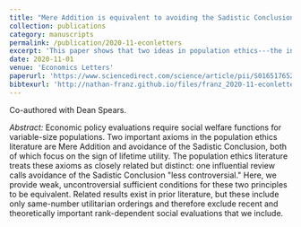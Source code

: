 ```yaml
---
title: "Mere Addition is equivalent to avoiding the Sadistic Conclusion in all plausible variable-population social orderings"
collection: publications
category: manuscripts
permalink: /publication/2020-11-econletters
excerpt: 'This paper shows that two ideas in population ethics---the intuition against adding miserable lives (the sadistic conclusion) and the appeal of adding happy ones (mere addition)---are logically equivalent. Under mild assumptions, you can''t accept one without accepting the other.'
date: 2020-11-01
venue: 'Economics Letters'
paperurl: 'https://www.sciencedirect.com/science/article/pii/S016517652030330X'
bibtexurl: 'http://nathan-franz.github.io/files/franz_2020-11-econletters.bib'
---
```


Co-authored with Dean Spears.

*Abstract:* Economic policy evaluations require social welfare functions for variable-size populations. Two important axioms in the population ethics literature are Mere Addition and avoidance of the Sadistic Conclusion, both of which focus on the sign of lifetime utility. The population ethics literature treats these axioms as closely related but distinct: one influential review calls avoidance of the Sadistic Conclusion "less controversial." Here, we provide weak, uncontroversial sufficient conditions for these two principles to be equivalent. Related results exist in prior literature, but these include only same-number utilitarian orderings and therefore exclude recent and theoretically important rank-dependent social evaluations that we include.